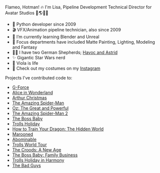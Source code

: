 Flameo, Hotman! 🔥  I'm Lisa, Pipeline Development Technical Director for Avatar Studios 🌊🌎🔥💨

- 🐍 Python developer since 2009
- 🎬 VFX/Animation pipeline technician, also since 2009
- 🌱 I’m currently learning Blender and Unreal
- 🎨 Focus departments have included Matte Painting, Lighting, Modeling and Fantasy
- 🐕‍🦺 I have two German Shepherds; [Havoc and Astrid](http://www.instagram.com/derdoggens)
- ✨ Gigantic Star Wars nerd
- 🎻 Viola is life 
- 📸 Check out my costumes on my [Instagram](http://www.instagram.com/sewcorellian)

Projects I've contributed code to:
- [G-Force](https://www.imdb.com/title/tt0436339/?ref_=nm_flmg_vsl_23)
- [Alice in Wonderland](https://www.imdb.com/title/tt1014759/?ref_=nm_flmg_vsl_22)
- [Arthur Christmas](https://www.imdb.com/title/tt1430607/?ref_=nm_flmg_vsl_21)
- [The Amazing Spider-Man](https://www.imdb.com/title/tt0948470/?ref_=nm_flmg_vsl_20)
- [Oz: The Great and Powerful](https://www.imdb.com/title/tt1623205/?ref_=nm_flmg_vsl_19)
- [The Amazing Spider-Man 2](https://www.imdb.com/title/tt1872181/?ref_=nm_flmg_vsl_18)
- [The Boss Baby](https://www.imdb.com/title/tt3874544/?ref_=nm_flmg_vsl_10)
- [Trolls Holiday](https://www.imdb.com/title/tt6645614/?ref_=nm_flmg_vsl_9)
- [How to Train Your Dragon: The Hidden World](https://www.imdb.com/title/tt2386490/?ref_=nm_flmg_vsl_8)
- [Marooned](https://www.imdb.com/title/tt8865090/?ref_=nm_flmg_vsl_7)
- [Abominable](https://www.imdb.com/title/tt6324278/?ref_=nm_flmg_vsl_6)
- [Trolls World Tour](https://www.imdb.com/title/tt6587640/?ref_=nm_flmg_vsl_5)
- [The Croods: A New Age](https://www.imdb.com/title/tt2850386/?ref_=nm_flmg_vsl_4)
- [The Boss Baby: Family Business](https://www.imdb.com/title/tt6932874/?ref_=nm_flmg_vsl_3)
- [Trolls Holiday in Harmony](https://www.imdb.com/title/tt15720718/?ref_=nm_flmg_vsl_2)
- [The Bad Guys](https://www.imdb.com/title/tt8115900/?ref_=nm_flmg_vsl_1)




<!---
lcsaunders/lcsaunders is a ✨ special ✨ repository because its `README.md` (this file) appears on your GitHub profile.
You can click the Preview link to take a look at your changes.
--->
